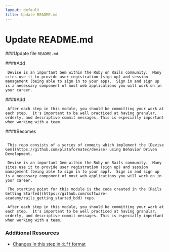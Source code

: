 ```yaml
---
layout: default
title: Update README.md
---
```


<h1 id="main">Update README.md</h1>

###Update file `README.md`

####Add
```
 Devise is an important Gem within the Ruby on Rails community.  Many sites use it to provide user registration (sign up) and session management (being able to sign in to your app).  Sign in and sign up is a necessary component of most web applications you will work on in your career.
```


####Add
```
 After each step in this module, you should be committing your work at each step.  It's important to be well practiced at having granular, orderly, and descriptive commit messages. This is especially important when working with a team.
```


####Becomes
```
 
 This repo consists of a series of commits which implement the [Devise Gem](https://github.com/plataformatec/devise) using Behavior Driven Development.
 
 Devise is an important Gem within the Ruby on Rails community.  Many sites use it to provide user registration (sign up) and session management (being able to sign in to your app).  Sign in and sign up is a necessary component of most web applications you will work on in your career.
 
 The starting point for this module is the code created in the [Rails Getting Started](https://github.com/software-academy/rails_getting_started_bdd) repo.
 
 After each step in this module, you should be committing your work at each step.  It's important to be well practiced at having granular, orderly, and descriptive commit messages. This is especially important when working with a team.

```



### Additional Resources

* [Changes in this step in `diff` format](https://github.com/software-academy/devise_bdd/commit/f48e21bed88a7ea253cc126cbf47703ccd367b4c)

